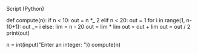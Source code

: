 Script (Python)

def compute(n):
if n < 10:
out = n \*_ 2
elif n < 20:
out = 1
for i in range(1, n-10+1):
out _= i
else:
lim = n - 20
out = lim \* lim
out = out + lim
out = out / 2
print(out)

n = int(input("Enter an integer: "))
compute(n)
